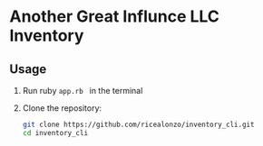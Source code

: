 # Another Great Influnce LLC Inventory 

## Usage

1. Run ruby ```app.rb ``` in the terminal

1. Clone the repository:

   ```bash
   git clone https://github.com/ricealonzo/inventory_cli.git
   cd inventory_cli
